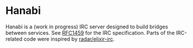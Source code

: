 # Hanabi

Hanabi is a (work in progress) IRC server designed to build bridges between
services. See [RFC1459](https://tools.ietf.org/html/rfc1459#section-4.2) for
the IRC specification. Parts of the IRC-related code were inspired by 
[radar/elixir-irc](https://github.com/radar/elixir-irc).
